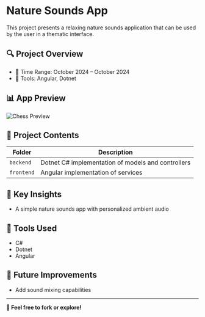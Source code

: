# Nature Sounds App

This project presents a relaxing nature sounds application that can be used by the user in a thematic interface.

## 🔍 Project Overview

- 📅 Time Range: October 2024 – October 2024
- 🧪 Tools: Angular, Dotnet

## 📊 App Preview

![Chess Preview](assets/images/gothic-chess-preview.png)

## 📁 Project Contents

| Folder     | Description                                   |
|------------|-----------------------------------------------|
| `backend`  | Dotnet C# implementation of models and controllers |
| `frontend` | Angular implementation of services            |

## 🧠 Key Insights

- A simple nature sounds app with personalized ambient audio

## 🔧 Tools Used

- C#
- Dotnet
- Angular

## 🚀 Future Improvements

- Add sound mixing capabilities

---

**📌 Feel free to fork or explore!**
